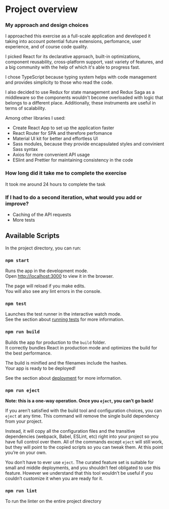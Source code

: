 # Project overview

### My approach and design choices
I approached this exercise as a full-scale application and developed it taking into account
potential future extensions, perfomance, user experience, and of course code quality.

I picked React for its declarative approach, built-in optimizations, component reusability, cross-platform support,
vast variety of features, and a big community with the help of which it's able to progress fast.

I chose TypeScript because typing system helps with code management and provides simplicity to those who read the code.

I also decided to use Redux for state management and Redux Saga as a middleware so the components
wouldn't become overloaded with logic that belongs to a different place. Additionally, these instruments are useful
in terms of scalability. 

Among other libraries I used:
- Create React App to set up the application faster
- React Router for SPA and therefore perfomance
- Material UI kit for better and effortless UI
- Sass modules, because they provide encapsulated styles and convinient Sass syntax
- Axios for more convenient API usage
- ESlint and Prettier for maintaining consistency in the code

### How long did it take me to complete the exercise
It took me around 24 hours to complete the task

### If I had to do a second iteration, what would you add or improve?
- Caching of the API requests
- More tests

## Available Scripts

In the project directory, you can run:

### `npm start`

Runs the app in the development mode.\
Open [http://localhost:3000](http://localhost:3000) to view it in the browser.

The page will reload if you make edits.\
You will also see any lint errors in the console.

### `npm test`

Launches the test runner in the interactive watch mode.\
See the section about [running tests](https://facebook.github.io/create-react-app/docs/running-tests) for more information.

### `npm run build`

Builds the app for production to the `build` folder.\
It correctly bundles React in production mode and optimizes the build for the best performance.

The build is minified and the filenames include the hashes.\
Your app is ready to be deployed!

See the section about [deployment](https://facebook.github.io/create-react-app/docs/deployment) for more information.

### `npm run eject`

**Note: this is a one-way operation. Once you `eject`, you can’t go back!**

If you aren’t satisfied with the build tool and configuration choices, you can `eject` at any time. This command will remove the single build dependency from your project.

Instead, it will copy all the configuration files and the transitive dependencies (webpack, Babel, ESLint, etc) right into your project so you have full control over them. All of the commands except `eject` will still work, but they will point to the copied scripts so you can tweak them. At this point you’re on your own.

You don’t have to ever use `eject`. The curated feature set is suitable for small and middle deployments, and you shouldn’t feel obligated to use this feature. However we understand that this tool wouldn’t be useful if you couldn’t customize it when you are ready for it.

### `npm run lint`

To run the linter on the entire project directory